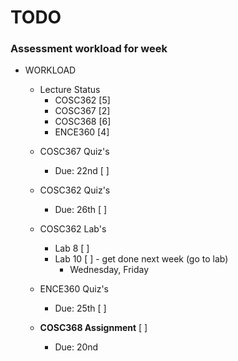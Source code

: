 # TODO

### Assessment workload for week

- WORKLOAD

  - Lecture Status
    * COSC362          [5]
    * COSC367          [2]
    * COSC368          [6]
    * ENCE360          [4]

  * COSC367 Quiz's
    * Due: 22nd        [ ]

  * COSC362 Quiz's
    * Due: 26th        [ ]

  * COSC362 Lab's
    * Lab 8            [ ]
    * Lab 10           [ ] - get done next week (go to lab)
      + Wednesday, Friday

  * ENCE360 Quiz's
    * Due: 25th        [ ]

  * **COSC368 Assignment** [ ]
    * Due: 20nd
